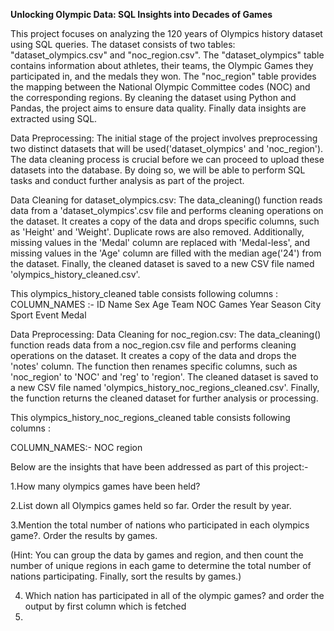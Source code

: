 **Unlocking Olympic Data: SQL Insights into Decades of Games**

This project focuses on analyzing the 120 years of Olympics history dataset using SQL queries. The dataset consists of two tables: "dataset_olympics.csv" and "noc_region.csv". The "dataset_olympics" table contains information about athletes, their teams, the Olympic Games they participated in, and the medals they won. The "noc_region" table provides the mapping between the National Olympic Committee codes (NOC) and the corresponding regions. By cleaning the dataset using Python and Pandas, the project aims to ensure data quality. Finally data insights are extracted using SQL.

Data Preprocessing:
The initial stage of the project involves preprocessing two distinct datasets that will be used('dataset_olympics' and 'noc_region'). The data cleaning process is crucial before we can proceed to upload these datasets into the database. By doing so, we will be able to perform SQL tasks and conduct further analysis as part of the project.

Data Cleaning for dataset_olympics.csv:
The data_cleaning() function reads data from a 'dataset_olympics'.csv file and performs cleaning operations on the dataset. It creates a copy of the data and drops specific columns, such as 'Height' and 'Weight'. Duplicate rows are also removed. Additionally, missing values in the 'Medal' column are replaced with 'Medal-less', and missing values in the 'Age' column are filled with the median age('24') from the dataset. Finally, the cleaned dataset is saved to a new CSV file named 'olympics_history_cleaned.csv'.

This olympics_history_cleaned table consists following columns :
COLUMN_NAMES :-
ID
Name
Sex
Age
Team
NOC
Games
Year
Season
City
Sport
Event
Medal

Data Preprocessing:
Data Cleaning for noc_region.csv:
The data_cleaning() function reads data from a noc_region.csv file and performs cleaning operations on the dataset. It creates a copy of the data and drops the 'notes' column. The function then renames specific columns, such as 'noc_region' to 'NOC' and 'reg' to 'region'. The cleaned dataset is saved to a new CSV file named 'olympics_history_noc_regions_cleaned.csv'. Finally, the function returns the cleaned dataset for further analysis or processing.

This olympics_history_noc_regions_cleaned table consists following columns :

COLUMN_NAMES:-
NOC
region



Below are the insights that have been addressed as part of this project:-

1.How many olympics games have been held?

2.List down all Olympics games held so far. Order the result by year.

3.Mention the total number of nations who participated in each olympics game?. Order the results by games.
 
  (Hint: You can group the data by games and region, and then count the number of unique regions in each game to determine the total number of nations 
  participating. Finally, sort the results by games.)
  
4. Which nation has participated in all of the olympic games? and order the output by first column which is fetched
5. 
 

